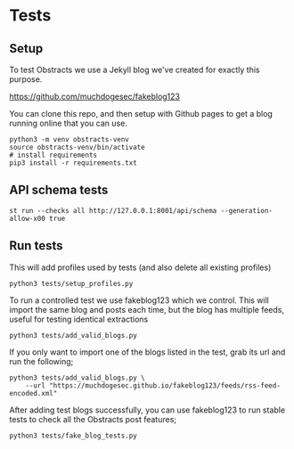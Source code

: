 # Tests

## Setup

To test Obstracts we use a Jekyll blog we've created for exactly this purpose.

https://github.com/muchdogesec/fakeblog123

You can clone this repo, and then setup with Github pages to get a blog running online that you can use.

```shell
python3 -m venv obstracts-venv
source obstracts-venv/bin/activate
# install requirements
pip3 install -r requirements.txt
````

## API schema tests

```shell
st run --checks all http://127.0.0.1:8001/api/schema --generation-allow-x00 true
```


## Run tests

This will add profiles used by tests (and also delete all existing profiles)

```shell
python3 tests/setup_profiles.py
```

To run a controlled test we use fakeblog123 which we control. This will import the same blog and posts each time, but the blog has multiple feeds, useful for testing identical extractions

```shell
python3 tests/add_valid_blogs.py
```

If you only want to import one of the blogs listed in the test, grab its url and run the following;

```shell
python3 tests/add_valid_blogs.py \
	--url "https://muchdogesec.github.io/fakeblog123/feeds/rss-feed-encoded.xml"
```

After adding test blogs successfully, you can use fakeblog123 to run stable tests to check all the Obstracts post features;

```shell
python3 tests/fake_blog_tests.py
```